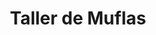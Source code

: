 ---
title: "Taller de Muflas"
url: /puntarenas/taller-de-muflas/
shop: reparación de automóviles
---